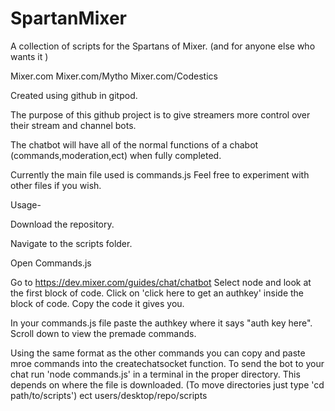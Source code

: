 # SpartanMixer
A collection of scripts for the Spartans of Mixer. (and for anyone else who wants it )

Mixer.com
Mixer.com/Mytho
Mixer.com/Codestics

Created using github in gitpod.

The purpose of this github project is to give streamers more control over their stream and channel bots. 

The chatbot will have all of the normal functions of a chabot (commands,moderation,ect) when fully completed.

Currently the main file used is commands.js  Feel free to experiment with other files if you wish.

Usage-

Download the repository.

Navigate to the scripts folder.

Open Commands.js

Go to https://dev.mixer.com/guides/chat/chatbot
Select node and look at the first block of code. Click on 'click here to get an authkey' inside the block of code. Copy the code it gives you.

In your commands.js file paste the authkey where it says "auth key here".
Scroll down to view the premade commands.

Using the same format as the other commands you can copy and paste mroe commands into the createchatsocket function.
To send the bot to your chat run 'node commands.js' in a terminal in the proper directory. This depends on where the file is downloaded. (To move directories just type 'cd path/to/scripts') ect users/desktop/repo/scripts